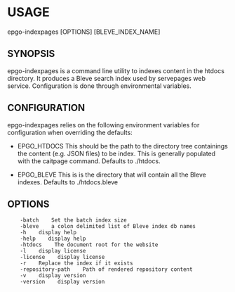 
# USAGE

   epgo-indexpages [OPTIONS] [BLEVE_INDEX_NAME]

## SYNOPSIS

epgo-indexpages is a command line utility to indexes content in the htdocs directory.
It produces a Bleve search index used by servepages web service.
Configuration is done through environmental variables.

## CONFIGURATION

epgo-indexpages relies on the following environment variables for
configuration when overriding the defaults:

+ EPGO_HTDOCS This should be the path to the directory tree
              containings the content (e.g. JSON files) to be index.
              This is generally populated with the caitpage command.
              Defaults to ./htdocs.

+ EPGO_BLEVE  This is is the directory that will contain all the Bleve
              indexes. Defaults to ./htdocs.bleve

## OPTIONS

```
    -batch    Set the batch index size
    -bleve    a colon delimited list of Bleve index db names
    -h    display help
    -help    display help
    -htdocs    The document root for the website
    -l    display license
    -license    display license
    -r    Replace the index if it exists
    -repository-path    Path of rendered repository content
    -v    display version
    -version    display version
```


